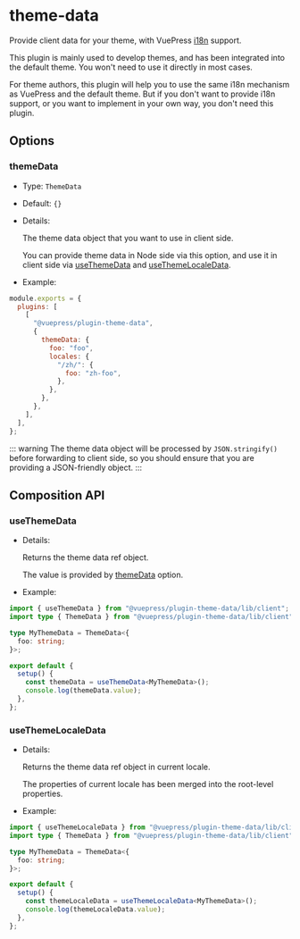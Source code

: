# theme-data

<NpmBadge package="@vuepress/plugin-theme-data" />

Provide client data for your theme, with VuePress [i18n](../../guide/i18n.md) support.

This plugin is mainly used to develop themes, and has been integrated into the default theme. You won't need to use it directly in most cases.

For theme authors, this plugin will help you to use the same i18n mechanism as VuePress and the default theme. But if you don't want to provide i18n support, or you want to implement in your own way, you don't need this plugin.

## Options

### themeData

- Type: `ThemeData`

- Default: `{}`

- Details:

  The theme data object that you want to use in client side.

  You can provide theme data in Node side via this option, and use it in client side via [useThemeData](#useThemeData) and [useThemeLocaleData](#useThemeLocaleData).

- Example:

```js
module.exports = {
  plugins: [
    [
      "@vuepress/plugin-theme-data",
      {
        themeData: {
          foo: "foo",
          locales: {
            "/zh/": {
              foo: "zh-foo",
            },
          },
        },
      },
    ],
  ],
};
```

::: warning
The theme data object will be processed by `JSON.stringify()` before forwarding to client side, so you should ensure that you are providing a JSON-friendly object.
:::

## Composition API

### useThemeData

- Details:

  Returns the theme data ref object.

  The value is provided by [themeData](#themeData) option.

- Example:

```ts
import { useThemeData } from "@vuepress/plugin-theme-data/lib/client";
import type { ThemeData } from "@vuepress/plugin-theme-data/lib/client";

type MyThemeData = ThemeData<{
  foo: string;
}>;

export default {
  setup() {
    const themeData = useThemeData<MyThemeData>();
    console.log(themeData.value);
  },
};
```

### useThemeLocaleData

- Details:

  Returns the theme data ref object in current locale.

  The properties of current locale has been merged into the root-level properties.

- Example:

```ts
import { useThemeLocaleData } from "@vuepress/plugin-theme-data/lib/client";
import type { ThemeData } from "@vuepress/plugin-theme-data/lib/client";

type MyThemeData = ThemeData<{
  foo: string;
}>;

export default {
  setup() {
    const themeLocaleData = useThemeLocaleData<MyThemeData>();
    console.log(themeLocaleData.value);
  },
};
```
